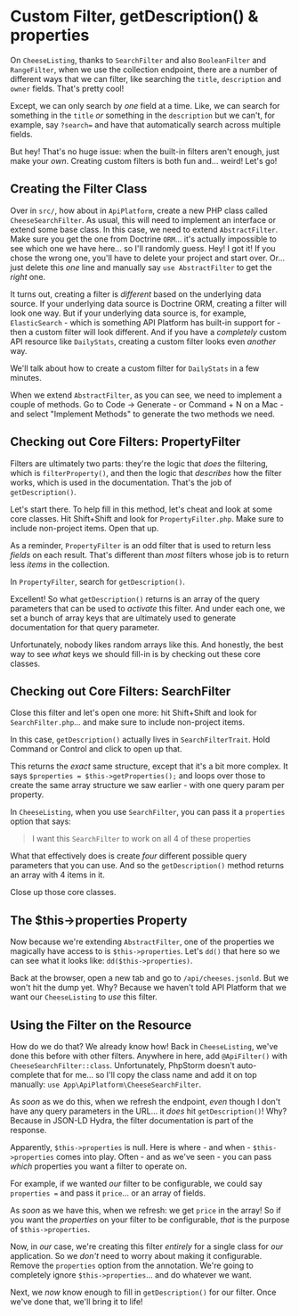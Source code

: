 # Custom Filter, getDescription() & properties

On `CheeseListing`, thanks to `SearchFilter` and also `BooleanFilter` and
`RangeFilter`, when we use the collection endpoint, there are a number
of different ways that we can filter, like searching the `title`, `description`
and `owner` fields. That's pretty cool!

Except, we can only search by *one* field at a time. Like, we can search for
something in the `title` *or* something in the `description` but we can't, for
example, say `?search=` and have that automatically search across multiple fields.

But hey! That's no huge issue: when the built-in filters aren't enough, just make
your *own*. Creating custom filters is both fun and... weird! Let's go!

## Creating the Filter Class

Over in `src/`, how about in `ApiPlatform`, create a new PHP class called
`CheeseSearchFilter`. As usual, this will need to implement an interface or
extend some base class. In this case, we need to extend `AbstractFilter`. Make
sure you get the one from Doctrine `ORM`... it's actually impossible to see which
one we have here... so I'll randomly guess. Hey! I got it! If you chose the wrong
one, you'll have to delete your project and start over. Or... just delete this
*one* line and manually say `use AbstractFilter` to get the *right* one.

It turns out, creating a filter is *different* based on the underlying data
source. If your underlying data source is Doctrine ORM, creating a filter
will look one way. But if your underlying data source is, for example,
`ElasticSearch` - which is something API Platform has built-in support for - then
a custom filter will look different. And if you have a *completely* custom API
resource like `DailyStats`, creating a custom filter looks even *another* way.

We'll talk about how to create a custom filter for `DailyStats` in a few minutes.

When we extend `AbstractFilter`, as you can see, we need to implement a couple of
methods. Go to Code -> Generate - or Command + N on a Mac - and select "Implement
Methods" to generate the two methods we need.

## Checking out Core Filters: PropertyFilter

Filters are ultimately two parts: they're the logic that *does* the filtering,
which is `filterProperty()`, and then the logic that *describes* how the filter
works, which is used in the documentation. That's the job of `getDescription()`.

Let's start there. To help fill in this method, let's cheat and look at some core
classes. Hit Shift+Shift and look for `PropertyFilter.php`. Make sure to
include non-project items. Open that up.

As a reminder, `PropertyFilter` is an odd filter that is used to return less
*fields* on each result. That's different than *most* filters whose job is to
return less *items* in the collection.

In `PropertyFilter`, search for `getDescription()`.

Excellent! So what `getDescription()` returns is an array of the query parameters
that can be used to *activate* this filter. And under each one, we set a bunch of
array keys that are ultimately used to generate documentation for that query
parameter.

Unfortunately, nobody likes random arrays like this. And honestly, the best way to
see *what* keys we should fill-in is by checking out these core classes.

## Checking out Core Filters: SearchFilter

Close this filter and let's open one more: hit Shift+Shift and look for
`SearchFilter.php`... and make sure to include non-project items.

In this case, `getDescription()` actually lives in `SearchFilterTrait`.
Hold Command or Control and click to open up that.

This returns the *exact* same structure, except that it's a bit more complex.
It says `$properties = $this->getProperties();` and loops over those to create
the same array structure we saw earlier - with one query param per property.

In `CheeseListing`, when you use `SearchFilter`, you can pass it a `properties`
option that says:

> I want this `SearchFilter` to work on all 4 of these properties

What that effectively does is create *four* different possible query parameters
that you can use. And so the `getDescription()` method returns an array with
4 items in it.

Close up those core classes.

## The $this->properties Property

Now because we're extending `AbstractFilter`, one of the properties we magically
have access to is `$this->properties`. Let's `dd()` that here so we can see what
it looks like: `dd($this->properties)`.

Back at the browser, open a new tab and go to `/api/cheeses.jsonld`. But
we won't hit the dump yet. Why? Because we haven't told API Platform that we want
our `CheeseListing` to *use* this filter.

## Using the Filter on the Resource

How do we do that? We already know how! Back in `CheeseListing`, we've done this
before with other filters. Anywhere in here, add `@ApiFilter()` with
`CheeseSearchFilter::class`. Unfortunately, PhpStorm doesn't auto-complete that
for me... so I'll copy the class name and add it on top manually:
`use App\ApiPlatform\CheeseSearchFilter`.

As *soon* as we do this, when we refresh the endpoint, *even* though I don't have
any query parameters in the URL... it *does* hit `getDescription()`! Why? Because
in JSON-LD Hydra, the filter documentation is part of the response.

Apparently, `$this->properties` is null. Here is where - and when - `$this->properties`
comes into play. Often - and as we've seen - you can pass *which* properties you
want a filter to operate on.

For example, if we wanted *our* filter to be configurable, we could say
`properties =` and pass it `price`... or an array of fields.

As *soon* as we have this, when we refresh: we get `price` in the array! So if
you want the *properties* on your filter to be configurable, *that* is the purpose
of `$this->properties`.

Now, in *our* case, we're creating this filter *entirely* for a single class for
*our* application. So we *don't* need to worry about making it configurable.
Remove the `properties` option from the annotation. We're going to completely
ignore `$this->properties`... and do whatever we want.

Next, we *now* know enough to fill in `getDescription()` for our filter. Once we've
done that, we'll bring it to life!

